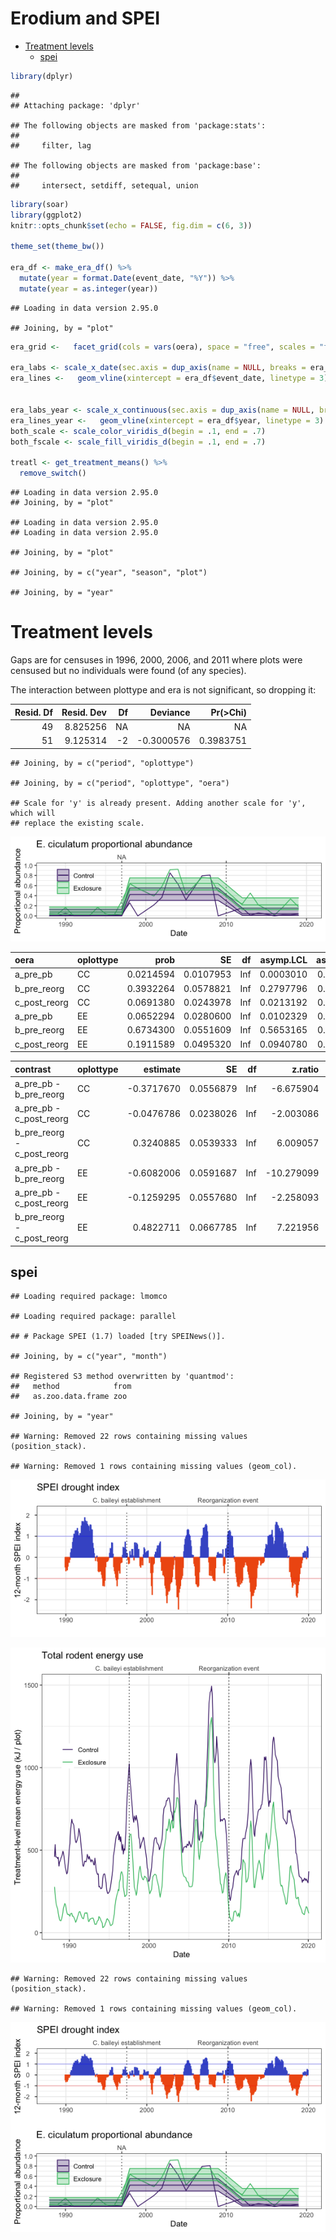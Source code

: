 Erodium and SPEI
================

  - [Treatment levels](#treatment-levels)
      - [spei](#spei)

``` r
library(dplyr)
```

    ## 
    ## Attaching package: 'dplyr'

    ## The following objects are masked from 'package:stats':
    ## 
    ##     filter, lag

    ## The following objects are masked from 'package:base':
    ## 
    ##     intersect, setdiff, setequal, union

``` r
library(soar)
library(ggplot2)
knitr::opts_chunk$set(echo = FALSE, fig.dim = c(6, 3))

theme_set(theme_bw())

era_df <- make_era_df() %>%
  mutate(year = format.Date(event_date, "%Y")) %>%
  mutate(year = as.integer(year))
```

    ## Loading in data version 2.95.0

    ## Joining, by = "plot"

``` r
era_grid <-   facet_grid(cols = vars(oera), space = "free", scales = "free_x")

era_labs <- scale_x_date(sec.axis = dup_axis(name = NULL, breaks = era_df$event_date, labels = era_df$event_name)) 
era_lines <-   geom_vline(xintercept = era_df$event_date, linetype = 3)


era_labs_year <- scale_x_continuous(sec.axis = dup_axis(name = NULL, breaks = era_df$year, labels = era_df$event_name)) 
era_lines_year <-   geom_vline(xintercept = era_df$year, linetype = 3)
both_scale <- scale_color_viridis_d(begin = .1, end = .7)
both_fscale <- scale_fill_viridis_d(begin = .1, end = .7)

treatl <- get_treatment_means() %>% 
  remove_switch()
```

    ## Loading in data version 2.95.0
    ## Joining, by = "plot"

    ## Loading in data version 2.95.0
    ## Loading in data version 2.95.0

    ## Joining, by = "plot"

    ## Joining, by = c("year", "season", "plot")

    ## Joining, by = "year"

# Treatment levels

Gaps are for censuses in 1996, 2000, 2006, and 2011 where plots were
censused but no individuals were found (of any species).

The interaction between plottype and era is not significant, so dropping
it:

<div class="kable-table">

| Resid. Df | Resid. Dev |  Df |    Deviance | Pr(\>Chi) |
| --------: | ---------: | --: | ----------: | --------: |
|        49 |   8.825256 |  NA |          NA |        NA |
|        51 |   9.125314 | \-2 | \-0.3000576 | 0.3983751 |

</div>

    ## Joining, by = c("period", "oplottype")

    ## Joining, by = c("period", "oplottype", "oera")

    ## Scale for 'y' is already present. Adding another scale for 'y', which will
    ## replace the existing scale.

![](erodium_drought_files/figure-gfm/unnamed-chunk-4-1.png)<!-- -->

<div class="kable-table">

| oera           | oplottype |      prob |        SE |  df | asymp.LCL | asymp.UCL |
| :------------- | :-------- | --------: | --------: | --: | --------: | --------: |
| a\_pre\_pb     | CC        | 0.0214594 | 0.0107953 | Inf | 0.0003010 | 0.0426177 |
| b\_pre\_reorg  | CC        | 0.3932264 | 0.0578821 | Inf | 0.2797796 | 0.5066733 |
| c\_post\_reorg | CC        | 0.0691380 | 0.0243978 | Inf | 0.0213192 | 0.1169568 |
| a\_pre\_pb     | EE        | 0.0652294 | 0.0280600 | Inf | 0.0102329 | 0.1202260 |
| b\_pre\_reorg  | EE        | 0.6734300 | 0.0551609 | Inf | 0.5653165 | 0.7815435 |
| c\_post\_reorg | EE        | 0.1911589 | 0.0495320 | Inf | 0.0940780 | 0.2882398 |

</div>

<div class="kable-table">

| contrast                       | oplottype |    estimate |        SE |  df |     z.ratio |   p.value |
| :----------------------------- | :-------- | ----------: | --------: | --: | ----------: | --------: |
| a\_pre\_pb - b\_pre\_reorg     | CC        | \-0.3717670 | 0.0556879 | Inf |  \-6.675904 | 0.0000000 |
| a\_pre\_pb - c\_post\_reorg    | CC        | \-0.0476786 | 0.0238026 | Inf |  \-2.003086 | 0.1114336 |
| b\_pre\_reorg - c\_post\_reorg | CC        |   0.3240885 | 0.0539333 | Inf |    6.009057 | 0.0000000 |
| a\_pre\_pb - b\_pre\_reorg     | EE        | \-0.6082006 | 0.0591687 | Inf | \-10.279099 | 0.0000000 |
| a\_pre\_pb - c\_post\_reorg    | EE        | \-0.1259295 | 0.0557680 | Inf |  \-2.258093 | 0.0618588 |
| b\_pre\_reorg - c\_post\_reorg | EE        |   0.4822711 | 0.0667785 | Inf |    7.221956 | 0.0000000 |

</div>

## spei

    ## Loading required package: lmomco

    ## Loading required package: parallel

    ## # Package SPEI (1.7) loaded [try SPEINews()].

    ## Joining, by = c("year", "month")

    ## Registered S3 method overwritten by 'quantmod':
    ##   method            from
    ##   as.zoo.data.frame zoo

    ## Joining, by = "year"

    ## Warning: Removed 22 rows containing missing values (position_stack).

    ## Warning: Removed 1 rows containing missing values (geom_col).

![](erodium_drought_files/figure-gfm/unnamed-chunk-7-1.png)<!-- -->

![](erodium_drought_files/figure-gfm/unnamed-chunk-8-1.png)<!-- -->

    ## Warning: Removed 22 rows containing missing values (position_stack).

    ## Warning: Removed 1 rows containing missing values (geom_col).

![](erodium_drought_files/figure-gfm/unnamed-chunk-9-1.png)<!-- -->
